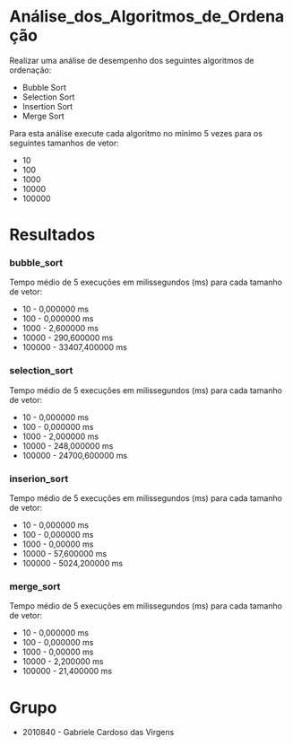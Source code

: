 # Análise_dos_Algoritmos_de_Ordenação

Realizar uma análise de desempenho dos seguintes algoritmos de ordenação:

* Bubble Sort
* Selection Sort
* Insertion Sort
* Merge Sort
    
Para esta análise execute cada algoritmo no mínimo 5 vezes para os seguintes tamanhos de vetor:

* 10
* 100
* 1000
* 10000
* 100000

# Resultados 

### bubble_sort

Tempo médio de 5 execuções em milissegundos (ms) para cada tamanho de vetor:
* 10 - 0,000000 ms
* 100 - 0,000000 ms
* 1000 - 2,600000 ms
* 10000 - 290,600000 ms
* 100000 - 33407,400000 ms 

### selection_sort 

Tempo médio de 5 execuções em milissegundos (ms) para cada tamanho de vetor:
* 10 - 0,000000 ms
* 100 - 0,000000 ms
* 1000 - 2,000000 ms
* 10000 - 248,000000 ms
* 100000 - 24700,600000 ms

### inserion_sort 

Tempo médio de 5 execuções em milissegundos (ms) para cada tamanho de vetor:
* 10 - 0,000000 ms
* 100 - 0,000000 ms
* 1000 - 0,00000 ms
* 10000 - 57,600000 ms
* 100000 - 5024,200000 ms


### merge_sort 

Tempo médio de 5 execuções em milissegundos (ms) para cada tamanho de vetor:
* 10 - 0,000000 ms
* 100 - 0,000000 ms
* 1000 - 0,00000 ms
* 10000 - 2,200000 ms
* 100000 - 21,400000 ms

# Grupo

- 2010840 - Gabriele Cardoso das Virgens
